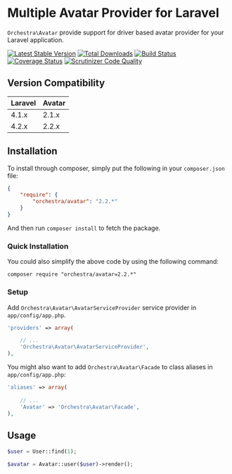 Multiple Avatar Provider for Laravel
==============

`Orchestra\Avatar` provide support for driver based avatar provider for your Laravel application.

[![Latest Stable Version](https://poser.pugx.org/orchestra/avatar/v/stable.png)](https://packagist.org/packages/orchestra/avatar) 
[![Total Downloads](https://poser.pugx.org/orchestra/avatar/downloads.png)](https://packagist.org/packages/orchestra/avatar) 
[![Build Status](https://travis-ci.org/orchestral/avatar.svg?branch=2.2)](https://travis-ci.org/orchestral/avatar) 
[![Coverage Status](https://coveralls.io/repos/orchestral/avatar/badge.png?branch=2.2)](https://coveralls.io/r/orchestral/avatar?branch=2.2) 
[![Scrutinizer Code Quality](https://scrutinizer-ci.com/g/orchestral/avatar/badges/quality-score.png?b=2.2)](https://scrutinizer-ci.com/g/orchestral/avatar/?branch=2.2) 

## Version Compatibility

Laravel  | Avatar
:--------|:---------
 4.1.x   | 2.1.x
 4.2.x   | 2.2.x

## Installation

To install through composer, simply put the following in your `composer.json` file:
 
```json
{
	"require": {
		"orchestra/avatar": "2.2.*"
	}	
}
```

And then run `composer install` to fetch the package.

### Quick Installation

You could also simplify the above code by using the following command:

```
composer require "orchestra/avatar=2.2.*"
```

### Setup

Add `Orchestra\Avatar\AvatarServiceProvider` service provider in `app/config/app.php`.

```php
'providers' => array(

	// ...
	'Orchestra\Avatar\AvatarServiceProvider',
),
```

You might also want to add `Orchestra\Avatar\Facade` to class aliases in `app/config/app.php`:

```php
'aliases' => array(
	
	// ...
	'Avatar' => 'Orchestra\Avatar\Facade',
),
```

## Usage

```php
$user = User::find(1);

$avatar = Avatar::user($user)->render();
```